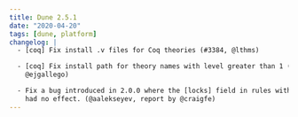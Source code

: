 ```yaml
---
title: Dune 2.5.1
date: "2020-04-20"
tags: [dune, platform]
changelog: |
  - [coq] Fix install .v files for Coq theories (#3384, @lthms)

  - [coq] Fix install path for theory names with level greater than 1 (#3358,
    @ejgallego)

  - Fix a bug introduced in 2.0.0 where the [locks] field in rules with no targets
    had no effect. (@aalekseyev, report by @craigfe)
---
```

